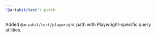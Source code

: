 ```yaml
---
"@ariakit/test": patch
---
```


Added `@ariakit/test/playwright` path with Playwright-specific query utilities.
